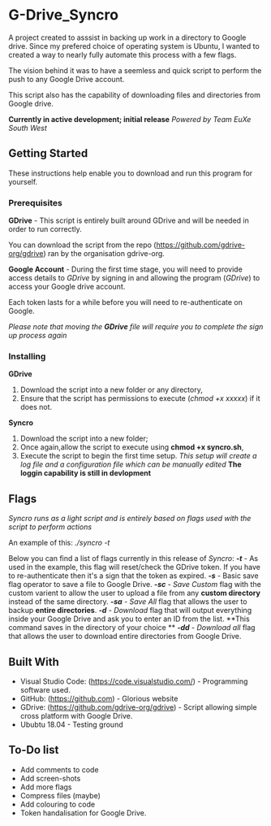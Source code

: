 # G-Drive_Syncro

A project created to asssist in backing up work in a directory to Google drive. Since my prefered choice of operating system is Ubuntu, I wanted to created a way to nearly fully automate this process with a few flags.

The vision behind it was to have a seemless and quick script to perform the push to any Google Drive account.

This script also has the capability of downloading files and directories from Google drive.

**Currently in active development; initial release**
_Powered by Team EuXe South West_

## Getting Started

These instructions help enable you to download and run this program for yourself.

### Prerequisites

**GDrive** - This script is entirely built around GDrive and will be needed in order to run correctly.

You can download the script from the repo (https://github.com/gdrive-org/gdrive) ran by the organisation gdrive-org.

**Google Account** - During the first time stage, you will need to provide access details to _GDrive_ by signing in and allowing the program (_GDrive_) to access your Google drive account. 

Each token lasts for a while before you will need to re-authenticate on Google.

_Please note that moving the **GDrive** file will require you to complete the sign up process again_

### Installing

**GDrive**

1) Download the script into a new folder or any directory,
2) Ensure that the script has permissions to execute (_chmod +x xxxxx_) if it does not.

**Syncro**

1) Download the script into a new folder;
2) Once again,allow the script to execute using **chmod +x syncro.sh**,
3) Execute the script to begin the first time setup.
_This setup will create a log file and a configuration file which can be manually edited_
**The loggin capability is still in devlopment**

## Flags

_Syncro runs as a light script and is entirely based on flags used with the script to perform actions_

An example of this: _./syncro -t_

Below you can find a list of flags currently in this release of _Syncro_:
**_-t_** - As used in the example, this flag will reset/check the GDrive token. If you have to re-authenticate then it's a sign that the token as expired.
**_-s_** - Basic save flag operator to save a file to Google Drive. 
**_-sc_** - _Save Custom_ flag with the custom varient to allow the user to upload a file from any **custom directory** instead of the same directory.
**_-sa_** - _Save All_ flag that allows the user to backup **entire directories**.
**_-d_** - _Download_ flag that will output everything inside your Google Drive and ask you to enter an ID from the list. **This command saves in the directory of your choice **
**_-dd_** - _Download all_ flag that allows the user to download entire directories from Google Drive.

## Built With

* Visual Studio Code: (https://code.visualstudio.com/) - Programming software used.
* GitHub: (https://github.com) - Glorious website
* GDrive: (https://github.com/gdrive-org/gdrive) - Script allowing simple cross platform with Google Drive.
* Ububtu 18.04 - Testing ground

## To-Do list

- Add comments to code
- Add screen-shots
- Add more flags
- Compress files (maybe)
- Add colouring to code
- Token handalisation for Google Drive.
